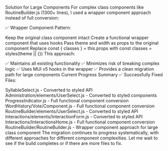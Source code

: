 Solution for Large Components
For complex class components like RoutineBuilder.js (1300+ lines), I used a wrapper component approach instead of full conversion:

✅ Wrapper Component Pattern:

Keep the original class component intact
Create a functional wrapper component that uses hooks
Pass theme and width as props to the original component
Replace const { classes } = this.props with const classes = styles(theme || {})
This approach:

✅ Maintains all existing functionality
✅ Minimizes risk of breaking complex logic
✅ Uses MUI v5 hooks in the wrapper
✅ Provides a clean migration path for large components
Current Progress Summary
✅ Successfully Fixed Files:

SyllableSelect.js - Converted to styled API
Administration/elements/UserSelect.js - Converted to styled components
ProgressIndicator.js - Full functional component conversion
WordHistory/Vote/Component.js - Full functional component conversion
RoutineBuilder/elements/UserSelect.js - Converted to styled API
Interactions/elements/InteractionForm.js - Converted to styled API
Interactions/InteractionsHome.js - Full functional component conversion
RoutineBuilder/RoutineBuilder.js - Wrapper component approach for large class component
The migration continues to progress systematically, with different approaches for different component complexities. Let me wait to see if the build completes or if there are more files to fix.
